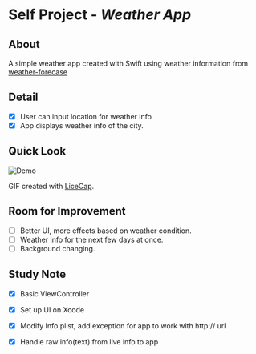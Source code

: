 
# Self Project - *Weather App*

## About

A simple weather app created with Swift using weather information from [weather-forecase](http://www.weather-forecast.com/locations/)


## Detail

- [X] User can input location for weather info
- [X] App displays weather info of the city.

## Quick Look

<img src='http://i.imgur.com/5RKTB5N.gif' title='Demo' width='' alt='Demo' />

GIF created with [LiceCap](http://www.cockos.com/licecap/).

## Room for Improvement

- [ ] Better UI, more effects based on weather condition.
- [ ] Weather info for the next few days at once.
- [ ] Background changing.
## Study Note
- [X] Basic ViewController
- [X] Set up UI on Xcode
- [X] Modify Info.plist, add exception for app to work with http:// url
- [X] Handle raw info(text) from live info to app

